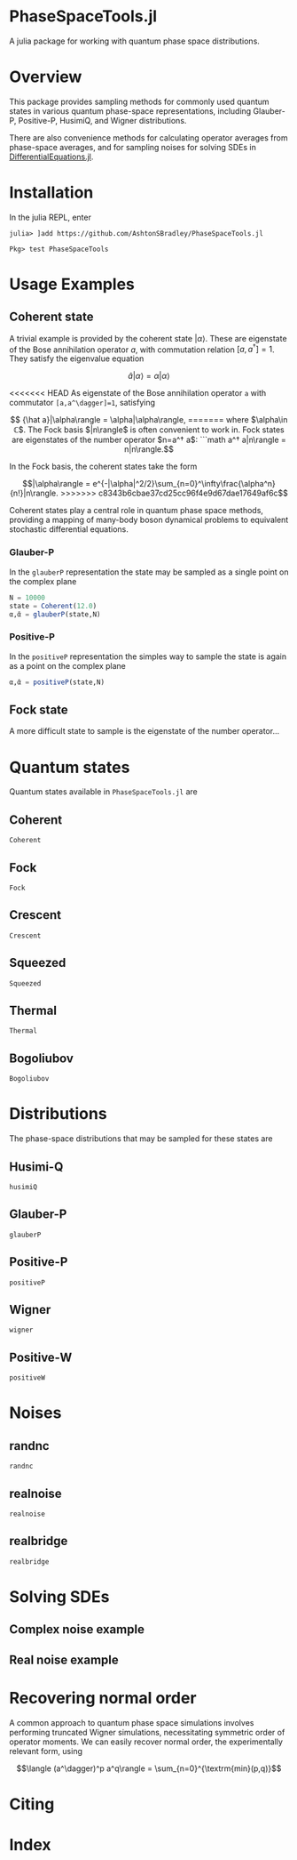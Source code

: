 # PhaseSpaceTools.jl
A julia package for working with quantum phase space distributions.

# Overview
This package provides sampling methods for commonly used quantum states in various quantum phase-space representations, including Glauber-P, Positive-P, HusimiQ, and Wigner distributions.

There are also convenience methods for calculating operator averages from phase-space averages, and for sampling noises for solving SDEs in [DifferentialEquations.jl](https://github.com/JuliaDiffEq/DifferentialEquations.jl).

# Installation
In the julia REPL, enter

`julia> ]add https://github.com/AshtonSBradley/PhaseSpaceTools.jl`

`Pkg> test PhaseSpaceTools`

# Usage Examples

## Coherent state
A trivial example is provided by the coherent state $|\alpha\rangle$. These are eigenstate of the Bose annihilation operator $a$, with commutation relation $[a,a^\dagger]=1$. They satisfy the eigenvalue equation

```math
 {\hat a}|\alpha\rangle = \alpha|\alpha\rangle
```

<<<<<<< HEAD
As eigenstate of the Bose annihilation operator ``a`` with commutator ``[a,a^\dagger]=1``, satisfying

```math
 {\hat a}|\alpha\rangle = \alpha|\alpha\rangle,
=======
where $\alpha\in ℂ$. The Fock basis $|n\rangle$ is often convenient to work in. Fock states are eigenstates of the number operator $n=a^† a$:

```math
a^† a|n\rangle = n|n\rangle.
```

In the Fock basis, the coherent states take the form

```math
|\alpha\rangle = e^{-|\alpha|^2/2}\sum_{n=0}^\infty\frac{\alpha^n}{n!}|n\rangle.
>>>>>>> c8343b6cbae37cd25cc96f4e9d67dae17649af6c
```

Coherent states play a central role in quantum phase space methods, providing a mapping of many-body boson dynamical problems to equivalent stochastic differential equations.

### Glauber-P
In the `glauberP` representation the state may be sampled as a single point on the complex plane

```julia
N = 10000
state = Coherent(12.0)
α,ᾱ = glauberP(state,N)
```
### Positive-P
In the `positiveP` representation the simples way to sample the state is again as a point on the complex plane

```julia
α,ᾱ = positiveP(state,N)
```

## Fock state
A more difficult state to sample is the eigenstate of the number operator...



# Quantum states
Quantum states available in `PhaseSpaceTools.jl` are

## Coherent
```@docs
Coherent
```
## Fock
```@docs
Fock
```
## Crescent
```@docs
Crescent
```
## Squeezed
```@docs
Squeezed
```
## Thermal
```@docs
Thermal
```
## Bogoliubov
```@docs
Bogoliubov
```

# Distributions
The phase-space distributions that may be sampled for these states are

## Husimi-Q
```@docs
husimiQ
```
## Glauber-P
```@docs
glauberP
```
## Positive-P
```@docs
positiveP
```
## Wigner
```@docs
wigner
```
## Positive-W
```@docs
positiveW
```

# Noises

## randnc
```@docs
randnc
```

## realnoise
```@docs
realnoise
```
## realbridge
```@docs
realbridge
```

# Solving SDEs

## Complex noise example

## Real noise example

# Recovering normal order
A common approach to quantum phase space simulations involves performing truncated Wigner simulations, necessitating symmetric order of operator moments. We can easily recover normal order, the experimentally relevant form, using

```math
\langle (a^\dagger)^p a^q\rangle = \sum_{n=0}^{\textrm{min}(p,q)}
```

# Citing

# Index

```@index
```

